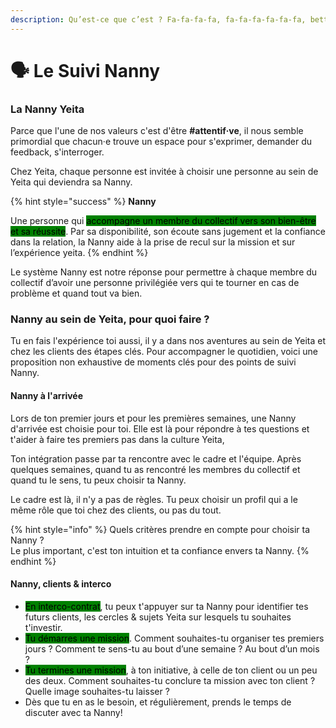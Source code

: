```yaml
---
description: Qu’est-ce que c’est ? Fa-fa-fa-fa, fa-fa-fa-fa-fa-fa, better
---
```


# 🗣️ Le Suivi Nanny

### La **Nanny Yeita**&#x20;

Parce que l'une de nos valeurs c'est d'être **#attentif·ve**, il nous semble primordial que chacun·e trouve un espace pour s'exprimer, demander du feedback, s'interroger.

Chez Yeita, chaque personne est invitée à choisir une personne au sein de Yeita qui deviendra sa Nanny.

{% hint style="success" %}
**Nanny**

Une personne qui <mark style="background-color:green;">accompagne un membre du collectif vers son bien-être et sa réussite</mark>. Par sa disponibilité, son écoute sans jugement et la confiance dans la relation, la Nanny aide à la prise de recul sur la mission et sur l’expérience yeita.
{% endhint %}

Le système Nanny est notre réponse pour permettre à chaque membre du collectif d’avoir une personne privilégiée vers qui te tourner en cas de problème et quand tout va bien.

### Nanny au sein de Yeita, pour quoi faire ?

Tu en fais l'expérience toi aussi, il y a dans nos aventures au sein de Yeita et chez les clients des étapes clés. Pour accompagner le quotidien, voici une proposition non exhaustive de moments clés pour des points de suivi Nanny. &#x20;

#### Nanny à l'arrivée

Lors de ton premier jours et pour les premières semaines, une Nanny d'arrivée est choisie pour toi. Elle est là pour répondre à tes questions et t'aider à faire tes premiers pas dans la culture Yeita, &#x20;

Ton intégration passe par ta rencontre avec le cadre et l'équipe. Après quelques semaines, quand tu as rencontré les membres du collectif et quand tu le sens, tu peux choisir ta Nanny.

Le cadre est là, il n'y a pas de règles. Tu peux choisir un profil qui a le même rôle que toi chez des clients, ou pas du tout.&#x20;

{% hint style="info" %}
Quels critères prendre en compte pour choisir ta Nanny ?\
Le plus important, c'est ton intuition et ta confiance envers ta Nanny.&#x20;
{% endhint %}

#### Nanny, clients & interco&#x20;

* <mark style="background-color:green;">En interco-contrat</mark>, tu peux t'appuyer sur ta Nanny pour identifier tes futurs clients, les cercles & sujets Yeita sur lesquels tu souhaites t'investir.&#x20;
* <mark style="background-color:green;">Tu démarres une mission</mark>. Comment souhaites-tu organiser tes premiers jours ? Comment te sens-tu au bout d’une semaine ? Au bout d’un mois ?&#x20;
* <mark style="background-color:green;">Tu termines une mission</mark>, à ton initiative, à celle de ton client ou un peu des deux. Comment souhaites-tu conclure ta mission avec ton client ? Quelle image souhaites-tu laisser ?&#x20;
* Dès que tu en as le besoin, et régulièrement, prends le temps de discuter avec ta Nanny!&#x20;
